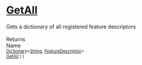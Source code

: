 # [GetAll](./FeatureDescriptor-100663418.md)

Gets a dictionary of all registered feature descriptors
<br><br>
Returns<img width=542/>Name
<br>
<sub>[Dictionary](https://docs.microsoft.com/en-us/dotnet/api/System.Collections.Generic.Dictionary-2)\<[String](https://docs.microsoft.com/en-us/dotnet/api/System.String), [FeatureDescriptor](./../FeatureDescriptor.md)></sub><img width=500/><sub>[GetAll](./FeatureDescriptor-100663418.md) (  )</sub><br>


